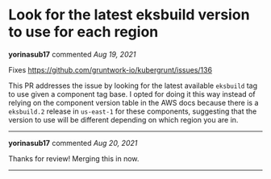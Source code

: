 # Look for the latest eksbuild version to use for each region

**yorinasub17** commented *Aug 19, 2021*

Fixes https://github.com/gruntwork-io/kubergrunt/issues/136

This PR addresses the issue by looking for the latest available `eksbuild` tag to use given a component tag base. I opted for doing it this way instead of relying on the component version table in the AWS docs because there is a `eksbuild.2` release in `us-east-1` for these components, suggesting that the version to use will be different depending on which region you are in.
<br />
***


**yorinasub17** commented *Aug 20, 2021*

Thanks for review! Merging this in now.
***

